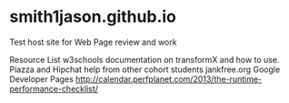 smith1jason.github.io
=====================

Test host site for Web Page review and work

Resource List
w3schools documentation on transformX and how to use.
Piazza and Hipchat help from other cohort students
jankfree.org
Google Developer Pages
http://calendar.perfplanet.com/2013/the-runtime-performance-checklist/


